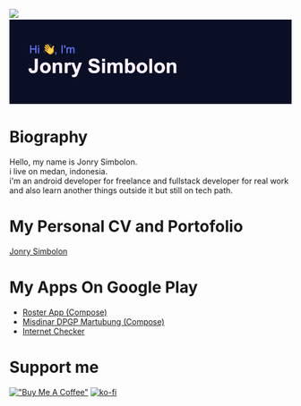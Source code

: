 ![](https://komarev.com/ghpvc/?username=jonrysimbolon&color=red)
[![MasterHead](https://github.com/jonrysimbolon/jonrysimbolon/blob/main/header.png)](https://github.com/jonrysimbolon)

# Biography
Hello, my name is Jonry Simbolon.  
i live on medan, indonesia.  
i'm an android developer for freelance and fullstack developer for real work and also learn another things outside it but still on tech path.  

# My Personal CV and Portofolio
[Jonry Simbolon](https://www.jonrysimbolon.com)

# My Apps On Google Play
- [Roster App (Compose)](https://play.google.com/store/apps/details?id=com.rosterr)
- [Misdinar DPGP Martubung (Compose)](https://play.google.com/store/apps/details?id=com.misdinardpgpmartubung)
- [Internet Checker](https://play.google.com/store/apps/details?id=com.jonrysimbolon.networkstatustracker)

# Support me
[!["Buy Me A Coffee"](https://www.buymeacoffee.com/assets/img/custom_images/orange_img.png)](https://www.buymeacoffee.com/jonrysimboZ)
[![ko-fi](https://ko-fi.com/img/githubbutton_sm.svg)](https://ko-fi.com/Q5Q4NMYTP)
